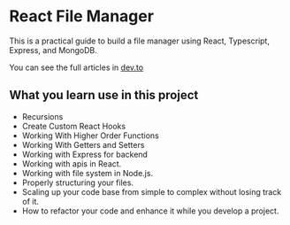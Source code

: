 # React File Manager

This is a practical guide to build a file manager using React, Typescript, Express, and MongoDB.

You can see the full articles in [dev.to](https://dev.to/hassanzohdy/lets-create-a-file-manager-from-scratch-with-react-and-typescript-chapter-i-a-good-way-to-expand-your-experience-5g4k)

## What you learn use in this project

- Recursions
- Create Custom React Hooks
- Working With Higher Order Functions
- Working With Getters and Setters
- Working with Express for backend
- Working with apis in React.
- Working with file system in Node.js.
- Properly structuring your files.
- Scaling up your code base from simple to complex without losing track of it.
- How to refactor your code and enhance it while you develop a project.
